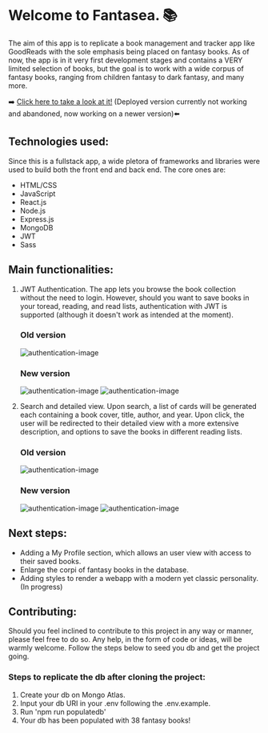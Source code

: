  # Welcome to Fantasea. :books:
The aim of this app is to replicate a book management and tracker app like GoodReads with the sole emphasis being placed on fantasy books. As of now, the app is in it very first development stages and contains a VERY limited selection of books, but the goal is to work with a wide corpus of fantasy books, ranging from children fantasy to dark fantasy, and many more.

:arrow_right: [Click here to take a look at it!](https://fantaseafront.onrender.com/) (Deployed version currently not working and abandoned, now working on a newer version):arrow_left:

## Technologies used:
Since this is a fullstack app, a wide pletora of frameworks and libraries were used to build both the front end and back end. The core ones are:
- HTML/CSS
- JavaScript
- React.js
- Node.js
- Express.js
- MongoDB
- JWT
- Sass

## Main functionalities:
1. JWT Authentication.
   The app lets you browse the book collection without the need to login. However, should you want to save books in your toread, reading, and read lists, authentication with JWT is supported (although it doesn't work as intended at the moment).
   
   ### Old version
   ![authentication-image](./readme_assets/ssautentication.png)

   ### New version
   ![authentication-image](./readme_assets/loginSS.png)
   ![authentication-image](./readme_assets/loginSS2.png)

3. Search and detailed view.
   Upon search, a list of cards will be generated each containing a book cover, title, author, and year. Upon click, the user will be redirected to their detailed view with a more extensive description, and options to save the books in different reading lists.
   ### Old version
   ![authentication-image](./readme_assets/ssautentication.png)

   ### New version
   ![authentication-image](./readme_assets/homeSS.png)
   ![authentication-image](./readme_assets/homeSS2.png)

## Next steps:
- Adding a My Profile section, which allows an user view with access to their saved books.
- Enlarge the corpi of fantasy books in the database.
- Adding styles to render a webapp with a modern yet classic personality. (In progress)



## Contributing:
Should you feel inclined to contribute to this project in any way or manner, please feel free to do so. Any help, in the form of code or ideas, will be warmly welcome. Follow the steps below to seed you db and get the project going.

### Steps to replicate the db after cloning the project:
1. Create your db on Mongo Atlas.
2. Input your db URI in your .env following the .env.example.
3. Run 'npm run populatedb'
4. Your db has been populated with 38 fantasy books!
